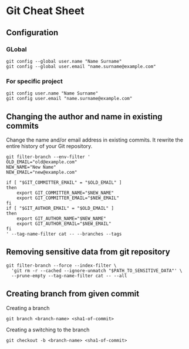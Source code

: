 # Git Cheat Sheet

## Configuration

### GLobal

```console
git config --global user.name "Name Surname"
git config --global user.email "name.surname@example.com"
```

### For specific project

```console
git config user.name "Name Surname"
git config user.email "name.surname@example.com"
```

## Changing the author and name in existing commits

Change the name and/or email address in existing commits. It rewrite the entire history of your Git repository.

```console
git filter-branch --env-filter '
OLD_EMAIL="old@example.com"
NEW_NAME="New Name"
NEW_EMAIL="new@example.com"

if [ "$GIT_COMMITTER_EMAIL" = "$OLD_EMAIL" ]
then
    export GIT_COMMITTER_NAME="$NEW_NAME"
    export GIT_COMMITTER_EMAIL="$NEW_EMAIL"
fi
if [ "$GIT_AUTHOR_EMAIL" = "$OLD_EMAIL" ]
then
    export GIT_AUTHOR_NAME="$NEW_NAME"
    export GIT_AUTHOR_EMAIL="$NEW_EMAIL"
fi
' --tag-name-filter cat -- --branches --tags
```
## Removing sensitive data from git repository

```console
git filter-branch --force --index-filter \
  'git rm -r --cached --ignore-unmatch "$PATH_TO_SENSITIVE_DATA"' \
  --prune-empty --tag-name-filter cat -- --all
```

## Creating branch from given commit

Creating a branch

```console
git branch <branch-name> <sha1-of-commit>
```

Creating a switching to the branch

```console
git checkout -b <branch-name> <sha1-of-commit>
```
